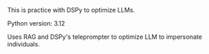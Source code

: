 This is practice with DSPy to optimize LLMs.

Python version: 3.12

Uses RAG and DSPy's teleprompter to optimize LLM to impersonate individuals.
